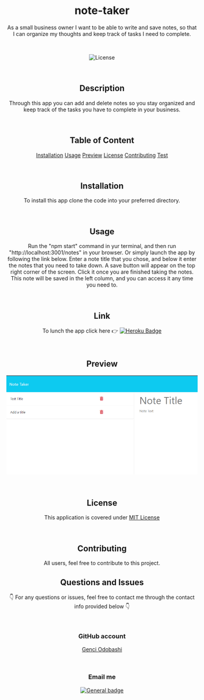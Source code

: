   <h1 align ="center">note-taker</h1>

  <p align = "center"> As a small business owner I want to be able to write and save notes, so that I can organize my thoughts and keep track of tasks I need to         complete.</p>

  </br>
  
  <div align ="center">
  
  ![License](https://img.shields.io/badge/License-MIT%20License-blue.svg)
  
  </div>
  
  </br>
  
  <h2 align ="center">Description</h2>
  
  <p align = "center">Through this app you can add and delete notes so you stay organized and keep track of the tasks you have to complete in your business.</p>
  
  </br>

  <h2 align ="center">Table of Content</h2>
  
  <div align ="center">
  
   [Installation](#installation)
   [Usage](#usage)
   [Preview](#preview)
   [License](#license)
   [Contributing](#contributing)
   [Test](#test) 
  
  </div>

  </br>

  <h2 align ="center">Installation</h2>
  
  <p align = "center">To install this app clone the code into your preferred directory.</p>
  
  </br>
  
  <h2 align ="center">Usage</h2>
  
  <p align = "center">Run the "npm start" command in yur terminal, and then run "http://localhost:3001/notes" in your browser. Or simply launch the app by following     the link below. 
  Enter a note title that you chose, and below it enter the notes that you need to take down. 
  A save button will appear on the top right corner of the screen. Click it once you are finished taking the notes. This note will be saved in the left column,
  and you can access it any time you need to.</p>
  
  </br>
  
  <h2 align ="center">Link</h2>
  
  <div align = "center">
  
  To lunch the app click here  👉  [![Heroku Badge](https://www.herokucdn.com/deploy/button.svg)](https://note-taker-genci.herokuapp.com/notes)
  
  </div>

  
  </br>
  
  <h2 align ="center">Preview</h2>
  
  <div align ="center">
  
  ![Preview](Develop/public/assets/pictures/preview.png)
  
  </div>
  
  </br>
  
  <h2 align ="center">License</h2>
  
  <div align = "center">
  
  This application is covered under [MIT License](https://choosealicense.com/licenses/mit/)

  </div>
  
  </br>
  
  <h2 align ="center">Contributing</h2>
  
  <p align = "center">All users, feel free to contribute to this project.
  
  
  </br>
 
  
  <h2 align ="center">Questions and Issues</h2>
  
  <p align = "center">👇 For any questions or issues, feel free to contact me through the contact info provided below 👇</p>
  
  </br>
  
  <h3 align ="center">GitHub account</h3>
  
  <div align ="center">  
  
  [Genci Odobashi](https://github.com/odobashigenci)
  
  </div>
  
  </br>

  
  <h3 align ="center">Email me</h3>
  
  <div align ="center">
  
  [![General badge](https://img.shields.io/badge/Gmail-D14836?style=for-the-badge&logo=gmail&logoColor=white)](mailto:odobashigenci@gmail.com)
  
  </div>
  
  </br>
